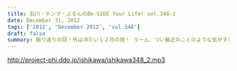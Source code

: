 ```yaml
---
title: 石川・ホンマ・ぶるんのBe-SIDE Your Life! vol.348-2
date: December 31, 2012
tags: ['2012', 'December 2012', 'vol.348']
draft: false
summary: 振り返りの回！外は冷たい１２月の雨！ うーん、つい最近のことのような気がする発言の数々。 それぞれが年を越し、年齢を重ねますな。 ＮＡＭＡＥ
---
```


http://project-phi.ddo.jp/ishikawa/ishikawa348_2.mp3
